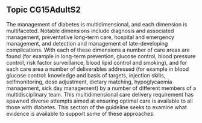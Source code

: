 ## Topic CG15AdultS2
The management of diabetes is multidimensional, and each dimension is multifaceted. Notable dimensions include diagnosis and associated management, preventative long-term care, hospital and emergency management, and detection and management of late-developing complications. With each of these dimensions a number of care areas are found (for example in long-term prevention, glucose control, blood pressure control, risk factor surveillance, blood lipid control and smoking), and for each care area a number of deliverables addressed (for example in blood glucose control: knowledge and basis of targets, injection skills, selfmonitoring, dose adjustment, dietary matching, hypoglycaemia management, sick day management) by a number of different members of a multidisciplinary team. This
multidimensional care delivery requirement has spawned diverse attempts aimed at ensuring optimal care is available to all those with diabetes. This section of the guideline seeks to examine what evidence is available to support some of these approaches.
